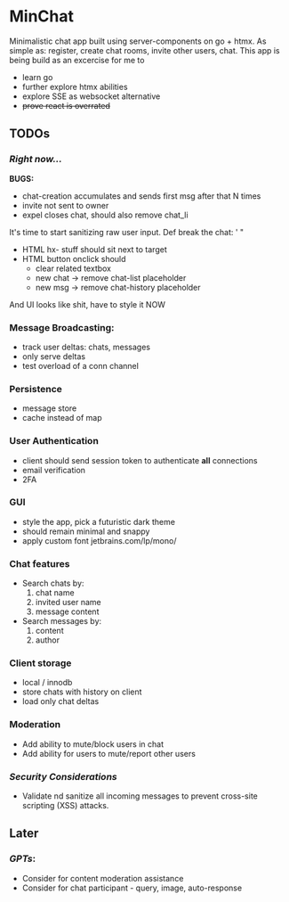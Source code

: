 # MinChat

Minimalistic chat app built using server-components on go + htmx.
As simple as: register, create chat rooms, invite other users, chat.
This app is being build as an excercise for me to 
- learn go
- further explore htmx abilities
- explore SSE as websocket alternative
- <s>prove react is overrated</s>

## TODOs

### *Right now...*

__BUGS:__
* chat-creation accumulates and sends first msg after that N times
* invite not sent to owner
* expel closes chat, should also remove chat_li

It's time to start sanitizing raw user input.
Def break the chat: ' "

* HTML hx- stuff should sit next to target
* HTML button onclick should
    * clear related textbox
    * new chat -> remove chat-list placeholder
    * new msg -> remove chat-history placeholder

And UI looks like shit, have to style it NOW

### Message Broadcasting: 
- track user deltas: chats, messages
- only serve deltas
- test overload of a conn channel

### Persistence
- message store
- cache instead of map

### User Authentication
- client should send session token to authenticate __all__ connections
- email verification
- 2FA

### GUI
- style the app, pick a futuristic dark theme
- should remain minimal and snappy
- apply custom font jetbrains.com/lp/mono/

### Chat features
- Search chats by: 
    1. chat name
    2. invited user name
    3. message content
- Search messages by:
    1. content
    2. author

### Client storage
- local / innodb
- store chats with history on client
- load only chat deltas

### Moderation
- Add ability to mute/block users in chat
- Add ability for users to mute/report other users

### *Security Considerations*
- Validate nd sanitize all incoming messages to prevent cross-site scripting (XSS) attacks.

## Later

### *GPTs*:
- Consider for content moderation assistance
- Consider for chat participant - query, image, auto-response
